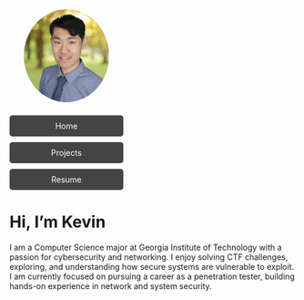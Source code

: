 <div style="display: flex;">

  <!-- Left column: photo + nav -->
  <div style="width: 200px; text-align: center; margin-right: 40px;">
    <!-- Photo -->
    <img src="images/IMG_2444.jpeg" alt="Kevin Yin" width="150" style="border-radius: 50%; margin-bottom: 20px;"/>

   <!-- Nav buttons stacked vertically -->
  <div style="display: flex; flex-direction: column; gap: 10px;">
   <a href="/" style="padding: 10px; background-color:#444; color:white; text-decoration:none; border-radius:5px;">Home</a>
    <a href="projects.md" style="padding: 10px; background-color:#444; color:white; text-decoration:none; border-radius:5px;">Projects</a>
    <a href="images/Kevin_s_Resume.pdf" style="padding: 10px; background-color:#444; color:white; text-decoration:none; border-radius:5px;" target="_blank">Resume</a>
    </div>
  </div>
  </div>

  <!-- Right column: About Me -->
  <div style="flex: 1;">
    <h1>Hi, I’m Kevin</h1>
    <p>
      I am a Computer Science major at Georgia Institute of Technology with a passion for cybersecurity and networking. 
      I enjoy solving CTF challenges, exploring, and understanding how secure systems are vulnerable to exploit. 
      I am currently focused on pursuing a career as a penetration tester, building hands-on experience in network and system security.
    </p>
  </div>

</div>

